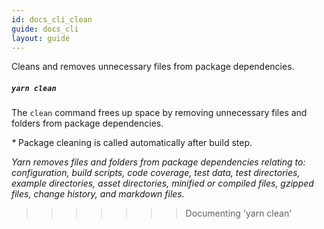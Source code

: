 ```yaml
---
id: docs_cli_clean
guide: docs_cli
layout: guide
---
```


<p class="lead">Cleans and removes unnecessary files from package dependencies.</p>

##### `yarn clean` <a class="toc" id="toc-command-yarn-clean" href="#toc-command-yarn-clean"></a>

The `clean` command frees up space by removing unnecessary files and folders from package dependencies.

_*_ Package cleaning is called automatically after build step.

_Yarn removes files and folders from package dependencies relating to: configuration, build scripts, code coverage, test data, test directories, example directories, asset directories, minified or compiled files, gzipped files, change history, and markdown files._
>>>>>>> Documenting 'yarn clean'
